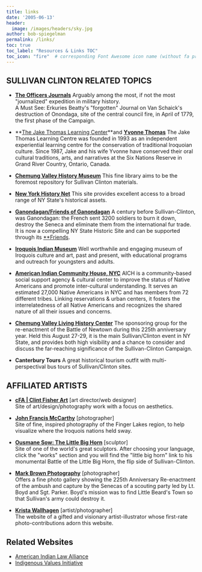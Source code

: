 ```yaml
---
title: links
date: '2005-06-13'
header:
  image: /images/headers/sky.jpg
author: bob-spiegelman
permalink: /links/
toc: true
toc_label: "Resources & Links TOC"
toc_icon: "fire"  # corresponding Font Awesome icon name (without fa prefix)
---
```


## SULLIVAN CLINTON RELATED TOPICS

  - **[The Officers Journals](http://www.usgwarchives.net/pa/1pa/1picts/sullivan/sitetoc.html)**
Arguably among the most, if not the most "journalized" expedition in military history.  
A Must See: Erkuries Beatty's "forgotten" Journal on Van Schaick's destruction of Onondaga, site of the central council fire, in April of 1779, the first phase of the Campaign.

- **[The Jake Thomas Learning Center](http://web.archive.org/web/20090820192929/http://www.tuscaroras.com/jtlc/JTLC/Purpose_of_the_JTLC.html)**and **[Yvonne Thomas](https://jakethomaslearningcentre.ca/)**
The Jake Thomas Learning Centre was founded in 1993 as an independent experiential learning centre for the conservation of traditional Iroquoian culture. Since 1987, Jake and his wife Yvonne have conserved their oral cultural traditions, arts, and narratives at the Six Nations Reserve in Grand River Country, Ontario, Canada.

- **[Chemung Valley History Museum](http://www.chemungvalleymuseum.org)**
This fine library aims to be the foremost repository for Sullivan Clinton materials.

- **[New York History Net](http://www.nyhistory.com)**
This site provides excellent access to a broad range of NY State's historical assets.

- **[Ganondagan/Friends of Ganondagan](http://ganondagan.org/)**
A century before Sullivan-Clinton, was Ganondagan: the French sent 3200 soldiers to burn it down, destroy the Seneca and eliminate them from the international fur trade. It is now a compelling NY State Historic Site and can be supported through its [**Friends</span>](http://ganondagan.org/).

- **[Iroquois Indian Museum](http://iroquoismuseum.org)**
Well worthwhile and engaging museum of Iroquois culture and art, past and present, with educational programs and outreach for youngsters and adults.

- **[American Indian Community House, NYC](http://www.aich.org/)**
AICH is a community-based social support agency & cultural center to improve the status of Native Americans and promote inter-cultural understanding. It serves an estimated 27,000 Native Americans in NYC and has members from 72 different tribes. Linking reservations & urban centers, it fosters the interrelatedness of all Native Americans and recognizes the shared nature of all their issues and concerns.

- **[Chemung Valley Living History Center](http://www.chemungvalley.org/)**
The sponsoring group for the re-enactment of the Battle of Newtown during this 225th anniversary year. Held this August 27-29, it is the main Sullivan/Clinton event in NY State, and provides both high visibility and a chance to consider and discuss the far-reaching significance of the Sullivan-Clinton Campaign.

- **Canterbury Tours**
A great historical tourism outfit with multi-perspectival bus tours of Sullivan/Clinton sites.

## AFFILIATED ARTISTS

- **[cFA | Clint Fisher Art](http://clintfisherart.com)** [art director/web designer]  
Site of art/design/photography work with a focus on aesthetics.

- **[John Francis McCarthy](http://johnfrancismccarthy.com/the_artist.htm)** [photographer]  
Site of fine, inspired photography of the Finger Lakes region, to help visualize where the Iroquois nations held sway.

- **[Ousmane Sow: The Little Big Horn](http://www.ousmanesow.com/)** [sculptor]  
Site of one of the world's great sculptors. After choosing your language, click the "works" section and you will find the "little big horn" link to his monumental Battle of the Little Big Horn, the flip side of Sullivan-Clinton.

- **[Mark Brown Photography](http://web.archive.org/web/20080509085444/http://www.markbrownphotography.net/Gallery%20Revolutionary%20War%20Reenactment/index.htm)** [photographer]  
Offers a fine photo gallery showing the 225th Anniversary Re-enactment of the ambush and capture by the Senecas of a scouting party led by Lt. Boyd and Sgt. Parker. Boyd's mission was to find Little Beard's Town so that Sullivan's army could destroy it.

- **[Krista Wallhagen](http://www.wallhagen.com)** [artist/photographer]  
The website of a gifted and visionary artist-illustrator whose first-rate photo-contributions adorn this website.

## Related Websites
  - [American Indian Law Alliance](https://aila.ngo)
  - [Indigenous Values Initiative](https://indigenousvalues.org)
